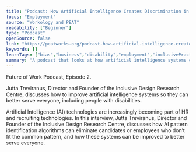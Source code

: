 ```yaml
---
title: "Podcast: How Artificial Intelligence Creates Discrimination in #HR & #Recruiting"
focus: "Employment"
source: "Workology and PEAT"
readability: ["Beginner"]
type: "Podcast"
openSource: false
link: "https://peatworks.org/podcast-how-artificial-intelligence-creates-discrimination-in-hr-recruiting/"
keywords: []
learnTags: ["bias","business","disability","employment","inclusivePractice"]
summary: "A podcast that looks at how artificial intelligence systems can be improved to better serve everyone, including people with disabilities. "
---
```

Future of Work Podcast, Episode 2.

Jutta Treviranus, Director and Founder of the Inclusive Design Research Centre, discusses how to improve artificial intelligence systems so they can better serve everyone, including people with disabilities.

Artificial Intelligence (AI) technologies are increasingly becoming part of HR and recruiting technologies. In this interview, Jutta Treviranus, Director and Founder of the Inclusive Design Research Centre, discusses how AI pattern identification algorithms can eliminate candidates or employees who don’t fit the common pattern, and how these systems can be improved to better serve everyone.
